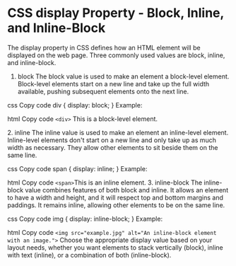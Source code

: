 # CSS display Property - Block, Inline, and Inline-Block

The display property in CSS defines how an HTML element will be displayed on the web page. Three commonly used values are block, inline, and inline-block.

1. block
The block value is used to make an element a block-level element. Block-level elements start on a new line and take up the full width available, pushing subsequent elements onto the next line.

css
Copy code
div {
  display: block;
}
Example:

html
Copy code
`<div>`
  This is a block-level element.
</div>
2. inline
The inline value is used to make an element an inline-level element. Inline-level elements don't start on a new line and only take up as much width as necessary. They allow other elements to sit beside them on the same line.

css
Copy code
span {
  display: inline;
}
Example:

html
Copy code
`<span>`This is an inline element.</span>
3. inline-block
The inline-block value combines features of both block and inline. It allows an element to have a width and height, and it will respect top and bottom margins and paddings. It remains inline, allowing other elements to be on the same line.

css
Copy code
img {
  display: inline-block;
}
Example:

html
Copy code
`<img src="example.jpg" alt="An inline-block element with an image.">`
Choose the appropriate display value based on your layout needs, whether you want elements to stack vertically (block), inline with text (inline), or a combination of both (inline-block).
